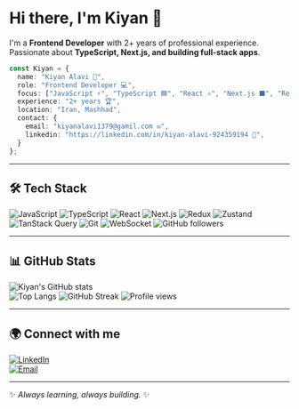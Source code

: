 # Hi there, I'm Kiyan 👋

I'm a **Frontend Developer** with 2+ years of professional experience.  
Passionate about **TypeScript, Next.js, and building full-stack apps**.  



```typescript
const Kiyan = {
  name: "Kiyan Alavi 👋",
  role: "Frontend Developer 💻",
  focus: ["JavaScript ⚡", "TypeScript 🟦", "React ⚛️", "Next.js ⬛", "Redux 🟪", "Zustand 🖤", "React Query 🔍", "Node.js 🟢"],
  experience: "2+ years 🏆",
  location: "Iran, Mashhad",
  contact: {
    email: "kiyanalavi1379@gamil.com ✉️",
    linkedin: "https://linkedin.com/in/kiyan-alavi-924359194 🔗",
  }
};
```
---

## 🛠 Tech Stack

![JavaScript](https://img.shields.io/badge/-JavaScript-F7DF1E?style=flat&logo=javascript&logoColor=000)
![TypeScript](https://img.shields.io/badge/-TypeScript-3178C6?style=flat&logo=typescript&logoColor=fff)
![React](https://img.shields.io/badge/-React-61DAFB?style=flat&logo=react&logoColor=000)
![Next.js](https://img.shields.io/badge/-Next.js-000000?style=flat&logo=nextdotjs&logoColor=fff)
![Redux](https://img.shields.io/badge/-Redux-764ABC?style=flat&logo=redux&logoColor=fff)
![Zustand](https://img.shields.io/badge/-Zustand-181717?style=flat&logo=zustand&logoColor=white)
![TanStack Query](https://img.shields.io/badge/-TanStack%20Query-FF4154?style=flat&logo=reactquery&logoColor=white)
![Git](https://img.shields.io/badge/-Git-F05032?style=flat&logo=git&logoColor=fff)
![WebSocket](https://img.shields.io/badge/-WebSocket-010101?style=flat&logo=socketdotio&logoColor=fff)
![GitHub followers](https://img.shields.io/github/followers/kiyan-alav?style=social)


---

## 📊 GitHub Stats

![Kiyan's GitHub stats](https://github-readme-stats.vercel.app/api?username=kiyan-alav&show_icons=true&theme=radical)  
![Top Langs](https://github-readme-stats.vercel.app/api/top-langs/?username=kiyan-alav&layout=compact&theme=radical)
![GitHub Streak](https://streak-stats.demolab.com?user=kiyan-alav&theme=radical&hide_border=true)
![Profile views](https://komarev.com/ghpvc/?username=kiyan-alav&color=blue)


---

## 🌍 Connect with me

[![LinkedIn](https://img.shields.io/badge/-LinkedIn-0A66C2?style=flat&logo=linkedin&logoColor=fff)](https://linkedin.com/in/kiyan-alavi-924359194)  
[![Email](https://img.shields.io/badge/-Email-D14836?style=flat&logo=gmail&logoColor=fff)](mailto:kiyanalavi1379@gamil.com)

---
✨ _Always learning, always building._ ✨
